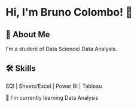 
# Hi, I'm Bruno Colombo! 👋


## 🚀 About Me
I'm a student of Data Science/ Data Analysis.


## 🛠 Skills
SQl | Sheets/Excel | Power BI | Tableau



🧠 I'm currently learning Data Analysis



